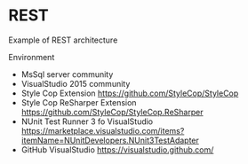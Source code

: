 # REST
Example of REST architecture

Environment
 - MsSql server community
 - VisualStudio 2015 community
 - Style Cop Extension https://github.com/StyleCop/StyleCop
 - Style Cop ReSharper Extension https://github.com/StyleCop/StyleCop.ReSharper
 - NUnit Test Runner 3 fo VisualStudio https://marketplace.visualstudio.com/items?itemName=NUnitDevelopers.NUnit3TestAdapter
 - GitHub VisualStudio https://visualstudio.github.com/

